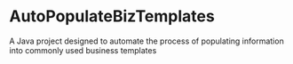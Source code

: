 # AutoPopulateBizTemplates
A Java project designed to automate the process of populating information into commonly used business templates
